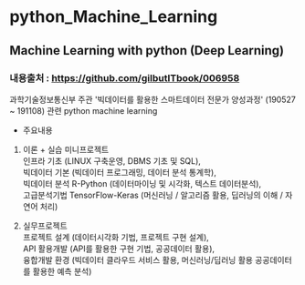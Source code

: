 # python_Machine_Learning 

## Machine Learning with python (Deep Learning)  

### 내용출처 : https://github.com/gilbutITbook/006958     

과학기술정보통신부 주관 '빅데이터를 활용한 스마트데이터 전문가 양성과정' (190527 ~ 191108) 관련 python machine learning   

* 주요내용

1. 이론 + 실습 미니프로젝트 <br>
인프라 기초 (LINUX 구축운영, DBMS 기초 및 SQL), <br> 
빅데이터 기본 (빅데이터 프로그래밍, 데이터 분석 통계학), <br> 
빅데이터 분석 R-Python (데이터마이닝 및 시각화, 텍스트 데이터분석), <br>
고급분석기법 TensorFlow-Keras (머신러닝 / 알고리즘 활용, 딥러닝의 이해 / 자연어 처리) 

2. 실무프로젝트 <br>
프로젝트 설계 (데이터시각화 기법, 프로젝트 구현 설계), <br>
API 활용개발 (API를 활용한 구현 기법, 공공데이터 활용), <br>
융합개발 환경 (빅데이터 클라우드 서비스 활용, 머신러닝/딥러닝 활용 공공데이터를 활용한 예측 분석)
